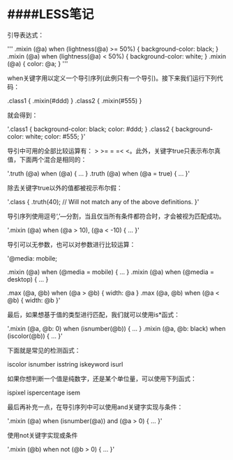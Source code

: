 ####LESS笔记
===
引导表达式：

'''
.mixin (@a) when (lightness(@a) >= 50%) {
  background-color: black;
}
.mixin (@a) when (lightness(@a) < 50%) {
  background-color: white;
}
.mixin (@a) {
  color: @a;
}
'''

when关键字用以定义一个导引序列(此例只有一个导引)。接下来我们运行下列代码：

  .class1 { .mixin(#ddd) }
  .class2 { .mixin(#555) }

就会得到：

'.class1 {
  background-color: black;
  color: #ddd;
 }
 .class2 {
  background-color: white;
  color: #555;
 }'

导引中可用的全部比较运算有： > >= = =< <。此外，关键字true只表示布尔真值，下面两个混合是相同的：

'.truth (@a) when (@a) { ... }
.truth (@a) when (@a = true) { ... }'

除去关键字true以外的值都被视示布尔假：

'.class {
  .truth(40); // Will not match any of the above definitions.
}'

导引序列使用逗号‘,’—分割，当且仅当所有条件都符合时，才会被视为匹配成功。

'.mixin (@a) when (@a > 10), (@a < -10) { ... }'

导引可以无参数，也可以对参数进行比较运算：

'@media: mobile;

.mixin (@a) when (@media = mobile) { ... }
.mixin (@a) when (@media = desktop) { ... }

.max (@a, @b) when (@a > @b) { width: @a }
.max (@a, @b) when (@a < @b) { width: @b }'

最后，如果想基于值的类型进行匹配，我们就可以使用is*函式：

'.mixin (@a, @b: 0) when (isnumber(@b)) { ... }
.mixin (@a, @b: black) when (iscolor(@b)) { ... }'

下面就是常见的检测函式：

iscolor
isnumber
isstring
iskeyword
isurl

如果你想判断一个值是纯数字，还是某个单位量，可以使用下列函式：

ispixel
ispercentage
isem

最后再补充一点，在导引序列中可以使用and关键字实现与条件：

'.mixin (@a) when (isnumber(@a)) and (@a > 0) { ... }'

使用not关键字实现或条件

'.mixin (@b) when not (@b > 0) { ... }'

